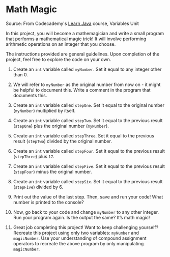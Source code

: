 # Math Magic

Source:
From Codecademy's [Learn Java](https://www.codecademy.com/courses/learn-java/) course, Variables Unit

In this project, you will become a mathemagician and write a small program that performs a mathematical magic trick! It will involve performing arithmetic operations on an integer that you choose.

The instructions provided are general guidelines. Upon completion of the project, feel free to explore the code on your own.

1. Create an `int` variable called `myNumber`. Set it equal to any integer other than 0.

2. We will refer to `myNumber` as the original number from now on - it might be helpful to document this. Write a comment in the program that documents this.

3. Create an `int` variable called `stepOne`. Set it equal to the original number (`myNumber`) multiplied by itself.

4. Create an `int` variable called `stepTwo`. Set it equal to the previous result (`stepOne`) plus the original number (`myNumber`).

5. Create an `int` variable called `stepThree`. Set it equal to the previous result (`stepTwo`) divided by the original number.

6. Create an `int` variable called `stepFour`. Set it equal to the previous result (`stepThree`) plus `17`.

7. Create an `int` variable called `stepFive`. Set it equal to the previous result (`stepFour`) minus the original number.

8. Create an `int` variable called `stepSix`. Set it equal to the previous result (`stepFive`) divided by 6.

9. Print out the value of the last step. Then, save and run your code! What number is printed to the console?

10. Now, go back to your code and change `myNumber` to any other integer. Run your program again. Is the output the same? It’s math magic!

11. Great job completing this project! Want to keep challenging yourself? Recreate this project using only two variables: `myNumber` and `magicNumber`. Use your understanding of compound assignment operators to recreate the above program by only manipulating `magicNumber`.
